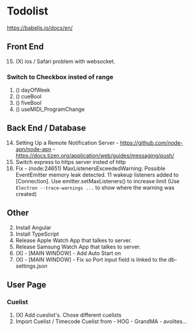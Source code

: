 # Todolist
https://babeljs.io/docs/en/

## Front End
15. (X) ios / Safari problem with websocket.

### Switch to Checkbox insted of range
1. () dayOfWeek
2. () cueBool
3. () fiveBool
4. () useMIDI_ProgramChange

## Back End / Database
14. Setting Up a Remote Notification Server - https://github.com/node-apn/node-apn - https://docs.tizen.org/application/web/guides/messaging/push/
15. Switch express to https server insted of http
16. Fix - (node:24651) MaxListenersExceededWarning: Possible EventEmitter memory leak detected. 11 wakeup listeners added to [Connection]. Use emitter.setMaxListeners() to increase limit
(Use `Electron --trace-warnings ...` to show where the warning was created)

## Other
2. Install Angular
3. Install TypeScript
4. Release Apple Watch App that talkes to server.
5. Release Samsung Watch App that talkes to server.
6. (X) - [MAIN WINDOW] - Add Auto Start on
7. (X) - [MAIN WINDOW] - Fix so Port input field is linked to the db-settings.json

## User Page
### Cuelist
1. (X) Add cueslist's. Chose different cuelists
2. Import Cuelist / Timecode Cuelist from - HOG - GrandMA - avolites...
